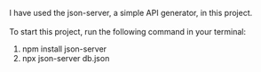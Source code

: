 I have used the json-server, a simple API generator, in this project. <br/> <br/>
To start this project, run the following command in your terminal:
1. npm install json-server
2. npx json-server db.json
